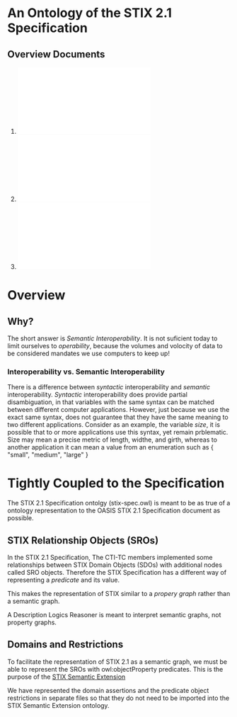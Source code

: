 # An Ontology of the STIX 2.1 Specification

## Overview Documents
1. ![STIX Specification Ontology](/docs/gh-docs/stix-spec.md)
2. ![STIX Semantic Extension Ontology](/docs/gh-docs/stix-semex.md)
3. ![Threat Actor Context Ontology](/docs/gh-docs/tac.md)

# Overview
## Why?
The short answer is *Semantic Interoperability*. It is not suficient today to limit ourselves to _operability_, because the volumes and volocity of data to be considered mandates we use computers to keep up!

### Interoperability vs. Semantic Interoperability
There is a difference between _syntactic_ interoperability and _semantic_ interoperability. *_Syntactic_* interoperability does provide partial disambiguation, in that variables with the same syntax can be matched between different computer applications. However, just because we use the exact same syntax, does not guarantee that they have the same meaning to two different applications. Consider as an example, the variable *size*, it is possible that to or more applications use this syntax, yet remain prblematic. Size may mean a precise metric of length, widthe, and girth, whereas to another application it can mean a value from an enumeration such as { "small", "medium", "large" }

# Tightly Coupled to the Specification
The STIX 2.1 Specification ontolgy (stix-spec.owl) is meant to be as true of a ontology representation to the OASIS STIX 2.1 Specification document as possible. 

## STIX Relationship Objects (SROs)
In the STIX 2.1 Specification, The CTI-TC members implemented some relationships between STIX Domain Objects (SDOs) with additional nodes called SRO objects. Therefore the STIX Specification has a different way of representing a *_predicate_* and its value.

This makes the representation of STIX similar to a _propery_ _graph_ rather than a semantic graph.

A Description Logics Reasoner is meant to interpret semantic graphs, not property graphs.

## Domains and Restrictions
To facilitate the representation of STIX 2.1 as a semantic graph, we must be able to represent the SROs with owl:objectProperty predicates. This is the purpose of the [STIX Semantic Extension](https://github.com/oasis-tcs/tac-ontology/docs/gh-docs/stix-semex.md)

We have represented the domain assertions and the predicate object restrictions in separate files so that they do not need to be imported into the STIX Semantic Extension ontology.




